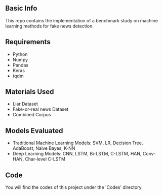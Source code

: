 ## Basic Info
This repo contains the implementation of a benchmark study on machine learning methods for fake news detection. 

## Requirements
* Python
* Numpy
* Pandas
* Keras
* tqdm

## Materials Used
* Liar Dataset
* Fake-or-real news Dataset
* Combined Corpus

## Models Evaluated
* Traditional Machine Learning Models: SVM, LR, Decision Tree, AdaBoost, Naive Bayes, K-NN
* Deep Learning Models: CNN, LSTM, Bi-LSTM, C-LSTM, HAN, Conv-HAN, Char-level C-LSTM


## Code
You will find the codes of this project under the 'Codes' directory.
